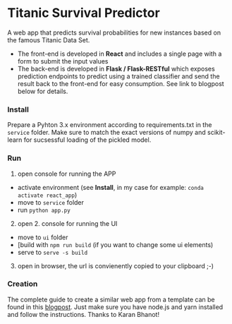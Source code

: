# Titanic Survival Predictor
A web app that predicts survival probabilities for new instances based on the famous Titanic Data Set.

- The front-end is developed in **React** and includes a single page with a form to submit the input values
- The back-end is developed in **Flask / Flask-RESTful** which exposes prediction endpoints to predict using a trained classifier and send the result back to the front-end for easy consumption. See link to blogpost below for details.

### Install
Prepare a Pyhton 3.x environment according to requirements.txt in the `service` folder. Make sure to match the exact versions of numpy and scikit-learn for sucsessful loading of the pickled model.

### Run
1) open console for running the APP
- activate environment (see **Install**, in my case for example: `conda activate react_app`)
- move to `service` folder
- run `python app.py`

2) open 2. console for running the UI
- move to `ui` folder
- [build with `npm run build` (if you want to change some ui elements)
- serve to `serve -s build`

3) open in browser, the url is convienently copied to your clipboard ;-)

### Creation
The complete guide to create a similar web app from a template can be found in this [blogpost](https://towardsdatascience.com/create-a-complete-machine-learning-web-application-using-react-and-flask-859340bddb33).
Just make sure you have node.js and yarn installed and follow the instructions. Thanks to Karan Bhanot!
